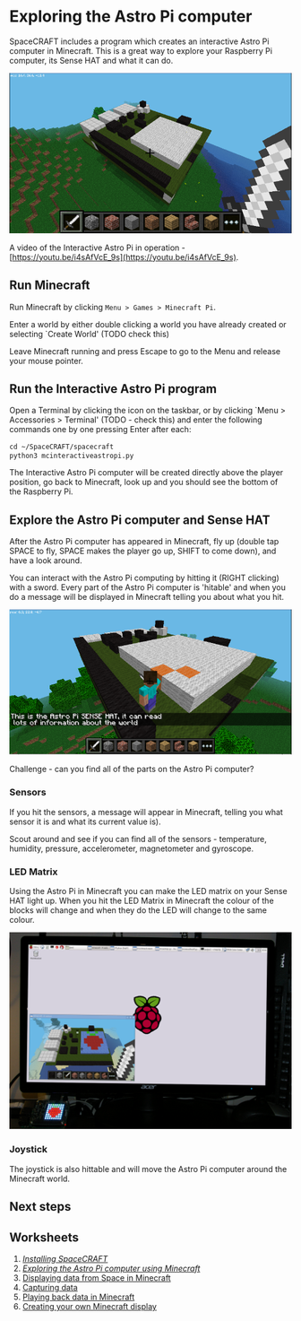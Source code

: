 # Exploring the Astro Pi computer

SpaceCRAFT includes a program which creates an interactive Astro Pi computer in Minecraft. This is a great way to explore your Raspberry Pi computer, its Sense HAT and what it can do.

![Minecraft Interactive Astro Pi](../images/astropimc.png)

A video of the Interactive Astro Pi in operation - [https://youtu.be/i4sAfVcE_9s](https://youtu.be/i4sAfVcE_9s).

## Run Minecraft

Run Minecraft by clicking `Menu > Games > Minecraft Pi`.

Enter a world by either double clicking a world you have already created or selecting `Create World' (TODO check this)

Leave Minecraft running and press Escape to go to the Menu and release your mouse pointer.

## Run the Interactive Astro Pi program

Open a Terminal by clicking the icon on the taskbar, or by clicking `Menu > Accessories > Terminal' (TODO - check this) and enter the following commands one by one pressing Enter after each:

```
cd ~/SpaceCRAFT/spacecraft
python3 mcinteractiveastropi.py
```

The Interactive Astro Pi computer will be created directly above the player position, go back to Minecraft, look up and you should see the bottom of the Raspberry Pi. 

## Explore the Astro Pi computer and Sense HAT

After the Astro Pi computer has appeared in Minecraft, fly up (double tap SPACE to fly, SPACE makes the player go up, SHIFT to come down), and have a look around.

You can interact with the Astro Pi computing by hitting it (RIGHT clicking) with a sword. Every part of the Astro Pi computer is 'hitable' and when you do a message will be displayed in Minecraft telling you about what you hit.  

![Interative Astro Pi](../images/interactivepi.png)

Challenge - can you find all of the parts on the Astro Pi computer? 

### Sensors

If you hit the sensors, a message will appear in Minecraft, telling you what sensor it is and what its current value is).

Scout around and see if you can find all of the sensors - temperature, humidity, pressure, accelerometer, magnetometer and gyroscope.

### LED Matrix

Using the Astro Pi in Minecraft you can make the LED matrix on your Sense HAT light up. When you hit the LED Matrix in Minecraft the colour of the blocks will change and when they do the LED will change to the same colour.

![Astro Pi LED Matrix](../images/astropimcled.png)

### Joystick

The joystick is also hittable and will move the Astro Pi computer around the Minecraft world. 

## Next steps
## Worksheets
1. *[Installing SpaceCRAFT](installspacecraft.md)*
2. *[Exploring the Astro Pi computer using Minecraft](interactiveastropi.md)*
3. [Displaying data from Space in Minecraft](displayingrealtimedata.md)
4. [Capturing data](capturingdata.md)
5. [Playing back data in Minecraft](playbackdata.md)
6. [Creating your own Minecraft display](minecraftdisplay.md)
